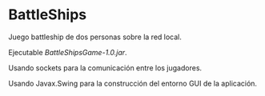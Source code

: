 # BattleShips


Juego battleship de dos personas sobre la red local.

Ejecutable *BattleShipsGame-1.0.jar*.

Usando sockets para la comunicación entre los jugadores.

Usando Javax.Swing para la construcción del entorno GUI de la aplicación.



